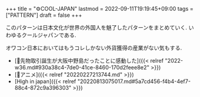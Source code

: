 +++
title = "⚙COOL-JAPAN"
lastmod = 2022-09-11T19:19:45+09:00
tags = ["PATTERN"]
draft = false
+++

このパターンは日本文化が世界の外国人を魅了したパターンをまとめていく. いわゆるクールジャパンである.

オワコン日本においてはもうコレしかない外貨獲得の産業がない気もする.

-   [💭先物取引誕生が大阪中野島だったことに感動した]({{< relref "2022-w36.md#930a38c4-7de0-41ce-8460-170d2feee8e2" >}})
-   [🔖アニメ]({{< relref "20220227213744.md" >}})
-   [High in japan]({{< relref "20220813075017.md#5a7cd456-f4b4-4ef7-88c4-872c9a396303" >}})
